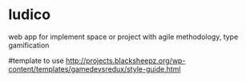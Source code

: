 # ludico
web app for implement space or project with agile methodology, type gamification

#template to use
http://projects.blacksheepz.org/wp-content/templates/gamedevsredux/style-guide.html
